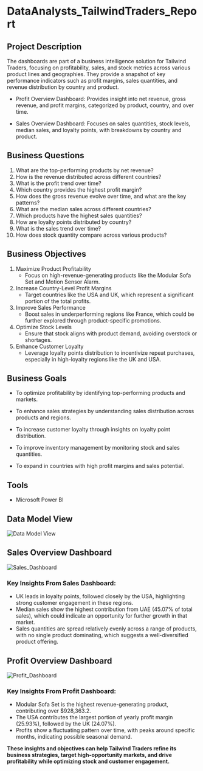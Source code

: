 # DataAnalysts_TailwindTraders_Report
## Project Description
The dashboards are part of a business intelligence solution for Tailwind Traders, focusing on profitability, sales, and stock metrics across various product lines and geographies. They provide a snapshot of key performance indicators such as profit margins, sales quantities, and revenue distribution by country and product.

   * Profit Overview Dashboard: Provides insight into net revenue, gross revenue, and profit margins, categorized by product, country, and over time.
   
   * Sales Overview Dashboard: Focuses on sales quantities, stock levels, median sales, and loyalty points, with breakdowns by country and product.

## Business Questions

  1. What are the top-performing products by net revenue?
  2. How is the revenue distributed across different countries?
  3. What is the profit trend over time?
  4. Which country provides the highest profit margin?
  5. How does the gross revenue evolve over time, and what are the key patterns?  
  6. What are the median sales across different countries?
  7. Which products have the highest sales quantities?
  8. How are loyalty points distributed by country?
  9. What is the sales trend over time?
10. How does stock quantity compare across various products?

## Business Objectives

   1. Maximize Product Profitability
      * Focus on high-revenue-generating products like the Modular Sofa Set and Motion Sensor Alarm.
   2. Increase Country-Level Profit Margins
      * Target countries like the USA and UK, which represent a significant portion of the total profits.
   3. Improve Sales Performance
      * Boost sales in underperforming regions like France, which could be further explored through product-specific promotions.
   4. Optimize Stock Levels
      * Ensure that stock aligns with product demand, avoiding overstock or shortages.
   5. Enhance Customer Loyalty
      * Leverage loyalty points distribution to incentivize repeat purchases, especially in high-loyalty regions like the UK and USA.
 ## Business Goals

   * To optimize profitability by identifying top-performing products and markets.
     
   * To enhance sales strategies by understanding sales distribution across products and regions.
     
   * To increase customer loyalty through insights on loyalty point distribution.
     
   * To improve inventory management by monitoring stock and sales quantities.
     
   * To expand in countries with high profit margins and sales potential.
## Tools
* Microsoft Power BI

## Data Model View
![Data Model View](https://github.com/user-attachments/assets/d6f3d417-cfe4-4e18-a8c3-83c93f151743)

## Sales Overview Dashboard

![Sales_Dashboard](https://github.com/user-attachments/assets/5c5a7d8d-2bc1-472f-82ae-ac40c951e44e)

### Key Insights From Sales Dashboard:

* UK leads in loyalty points, followed closely by the USA, highlighting strong customer engagement in these regions.
* Median sales show the highest contribution from UAE (45.07% of total sales), which could indicate an opportunity for further growth in that market.
* Sales quantities are spread relatively evenly across a range of products, with no single product dominating, which suggests a well-diversified product offering.

## Profit Overview Dashboard

![Profit_Dashboard](https://github.com/user-attachments/assets/e4fe34ca-22e7-40f7-82d1-5d5007f8f3de)

### Key Insights From Profit Dashboard:

* Modular Sofa Set is the highest revenue-generating product, contributing over $928,363.2.
* The USA contributes the largest portion of yearly profit margin (25.93%), followed by the UK (24.07%).
* Profits show a fluctuating pattern over time, with peaks around specific months, indicating possible seasonal demand.

**These insights and objectives can help Tailwind Traders refine its business strategies, target high-opportunity markets, and drive profitability while optimizing stock and customer engagement.**
